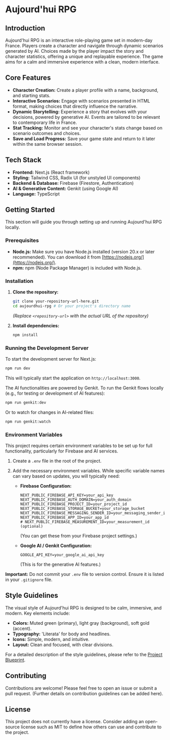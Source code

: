 # Aujourd'hui RPG

## Introduction

Aujourd'hui RPG is an interactive role-playing game set in modern-day France. Players create a character and navigate through dynamic scenarios generated by AI. Choices made by the player impact the story and character statistics, offering a unique and replayable experience. The game aims for a calm and immersive experience with a clean, modern interface.

## Core Features

*   **Character Creation:** Create a player profile with a name, background, and starting stats.
*   **Interactive Scenarios:** Engage with scenarios presented in HTML format, making choices that directly influence the narrative.
*   **Dynamic Storytelling:** Experience a story that evolves with your decisions, powered by generative AI. Events are tailored to be relevant to contemporary life in France.
*   **Stat Tracking:** Monitor and see your character's stats change based on scenario outcomes and choices.
*   **Save and Load Progress:** Save your game state and return to it later within the same browser session.

## Tech Stack

*   **Frontend:** Next.js (React framework)
*   **Styling:** Tailwind CSS, Radix UI (for unstyled UI components)
*   **Backend & Database:** Firebase (Firestore, Authentication)
*   **AI & Generative Content:** Genkit (using Google AI)
*   **Language:** TypeScript

## Getting Started

This section will guide you through setting up and running Aujourd'hui RPG locally.

### Prerequisites

*   **Node.js:** Make sure you have Node.js installed (version 20.x or later recommended). You can download it from [https://nodejs.org/](https://nodejs.org/).
*   **npm:** npm (Node Package Manager) is included with Node.js.

### Installation

1.  **Clone the repository:**
    ```bash
    git clone your-repository-url-here.git
    cd aujourdhui-rpg # Or your project's directory name
    ```
    *(Replace `<repository-url>` with the actual URL of the repository)*

2.  **Install dependencies:**
    ```bash
    npm install
    ```

### Running the Development Server

To start the development server for Next.js:

```bash
npm run dev
```

This will typically start the application on `http://localhost:3000`.

The AI functionalities are powered by Genkit. To run the Genkit flows locally (e.g., for testing or development of AI features):

```bash
npm run genkit:dev
```

Or to watch for changes in AI-related files:

```bash
npm run genkit:watch
```

### Environment Variables

This project requires certain environment variables to be set up for full functionality, particularly for Firebase and AI services.

1.  Create a `.env` file in the root of the project.
2.  Add the necessary environment variables. While specific variable names can vary based on updates, you will typically need:

    *   **Firebase Configuration:**
        ```
        NEXT_PUBLIC_FIREBASE_API_KEY=your_api_key
        NEXT_PUBLIC_FIREBASE_AUTH_DOMAIN=your_auth_domain
        NEXT_PUBLIC_FIREBASE_PROJECT_ID=your_project_id
        NEXT_PUBLIC_FIREBASE_STORAGE_BUCKET=your_storage_bucket
        NEXT_PUBLIC_FIREBASE_MESSAGING_SENDER_ID=your_messaging_sender_id
        NEXT_PUBLIC_FIREBASE_APP_ID=your_app_id
        # NEXT_PUBLIC_FIREBASE_MEASUREMENT_ID=your_measurement_id (optional)
        ```
        (You can get these from your Firebase project settings.)

    *   **Google AI / Genkit Configuration:**
        ```
        GOOGLE_API_KEY=your_google_ai_api_key
        ```
        (This is for the generative AI features.)

**Important:** Do not commit your `.env` file to version control. Ensure it is listed in your `.gitignore` file.

## Style Guidelines

The visual style of Aujourd'hui RPG is designed to be calm, immersive, and modern. Key elements include:

*   **Colors:** Muted green (primary), light gray (background), soft gold (accent).
*   **Typography:** 'Literata' for body and headlines.
*   **Icons:** Simple, modern, and intuitive.
*   **Layout:** Clean and focused, with clear divisions.

For a detailed description of the style guidelines, please refer to the [Project Blueprint](docs/blueprint.md).

## Contributing

Contributions are welcome! Please feel free to open an issue or submit a pull request. (Further details on contribution guidelines can be added here).

## License

This project does not currently have a license. Consider adding an open-source license such as MIT to define how others can use and contribute to the project.

